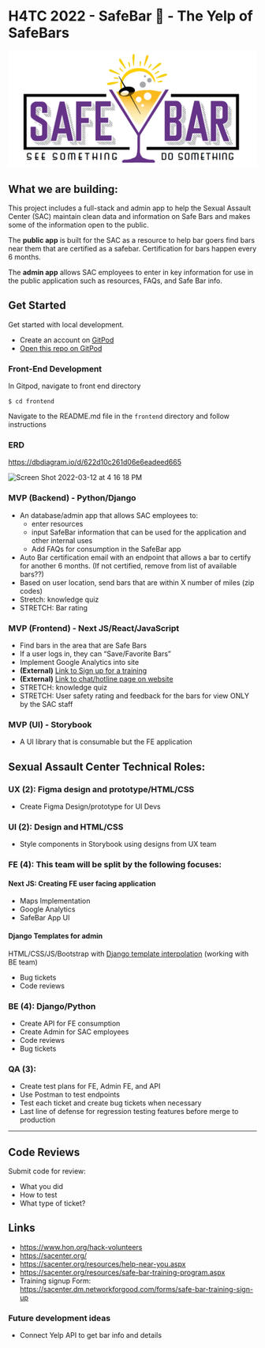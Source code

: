 # H4TC 2022 - SafeBar :beers: - The Yelp of SafeBars

![SafeBar](/images/Safe-Bar-img.png)
## What we are building:
This project includes a full-stack and admin app to help the Sexual Assault Center (SAC) maintain clean data and information on Safe Bars and makes some of the information open to the public.

The **public app** is built for the SAC as a resource to help bar goers find bars near them that are certified as a safebar. Certification for bars happen every 6 months.

The **admin app** allows SAC employees to enter in key information for use in the public application such as resources, FAQs, and Safe Bar info. 

## Get Started
Get started with local development.

- Create an account on [GitPod](https://gitpod.io)
- [Open this repo on GitPod](https://gitpod.io/#)

### Front-End Development
In Gitpod, navigate to front end directory

```
$ cd frontend
```

Navigate to the README.md file in the `frontend` directory and follow instructions

### ERD
https://dbdiagram.io/d/622d10c261d06e6eadeed665

<img width="1271" alt="Screen Shot 2022-03-12 at 4 16 18 PM" src="https://user-images.githubusercontent.com/29741570/158036937-4e24ed4d-5b3d-4bab-bf46-6390698e6be5.png">

### MVP (Backend) - Python/Django
- An database/admin app that allows SAC employees to:
  - enter resources
  - input SafeBar information that can be used for the application and other internal uses
  - Add FAQs for consumption in the SafeBar app
- Auto Bar certification email with an endpoint that allows a bar to certify for another 6 months. (If not certified, remove from list of available bars??)
- Based on user location, send bars that are within X number of miles (zip codes)
- Stretch: knowledge quiz
- STRETCH: Bar rating

### MVP (Frontend) - Next JS/React/JavaScript
- Find bars in the area that are Safe Bars
- If a user logs in, they can “Save/Favorite Bars”
- Implement Google Analytics into site
- **(External)** [Link to Sign up for a training](https://sacenter.org/resources/safe-bar-training-program.aspx)
- **(External)** [Link to chat/hotline page on website](https://sacenter.org/resources/help-near-you.aspx)
- STRETCH: knowledge quiz
- STRETCH: User safety rating and feedback for the bars for view ONLY by the SAC staff

### MVP (UI) - Storybook
- A UI library that is consumable but the FE application

## Sexual Assault Center Technical Roles:
### UX (2): Figma design and prototype/HTML/CSS
- Create Figma Design/prototype for UI Devs

### UI (2): Design and HTML/CSS
- Style components in Storybook using designs from UX team

### FE (4): This team will be split by the following focuses:
#### Next JS: Creating FE user facing application
- Maps Implementation
- Google Analytics
- SafeBar App UI

#### Django Templates for admin
HTML/CSS/JS/Bootstrap with [Django template interpolation](https://docs.djangoproject.com/en/4.0/topics/templates/) (working with BE team)
- Bug tickets
- Code reviews

### BE (4): Django/Python
- Create API for FE consumption
- Create Admin for SAC employees
- Code reviews
- Bug tickets

### QA (3):
- Create test plans for FE, Admin FE, and API
- Use Postman to test endpoints
- Test each ticket and create bug tickets when necessary 
- Last line of defense for regression testing features before merge to production 

---

## Code Reviews
Submit code for review:
- What you did
- How to test
- What type of ticket?

## Links
- https://www.hon.org/hack-volunteers
- https://sacenter.org/
- https://sacenter.org/resources/help-near-you.aspx
- https://sacenter.org/resources/safe-bar-training-program.aspx
- Training signup Form: https://sacenter.dm.networkforgood.com/forms/safe-bar-training-sign-up

### Future development ideas
- Connect Yelp API to get bar info and details
